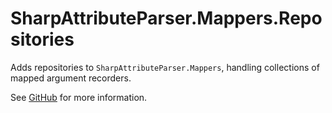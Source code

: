 # SharpAttributeParser.Mappers.Repositories

Adds repositories to `SharpAttributeParser.Mappers`, handling collections of mapped argument recorders.

See [GitHub](https://github.com/ErikWe/sharp-attribute-parser) for more information.
